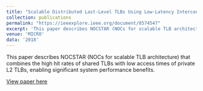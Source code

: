 ```yaml
---
title: "Scalable Distributed Last-Level TLBs Using Low-Latency Interconnects"
collection: publications
permalink: "https://ieeexplore.ieee.org/document/8574547"
excerpt: 'This paper describes NOCSTAR (NOCs for scalable TLB architecture) that combines the high hit rates of shared TLBs with low access times of private L2 TLBs, enabling significant system performance benefits.'
venue: 'MICRO'
data: '2018'
---
```

This paper describes NOCSTAR (NOCs for scalable TLB architecture) that combines the high hit rates of shared TLBs with low access times of private L2 TLBs, enabling significant system performance benefits.

[View paper here](https://ieeexplore.ieee.org/document/8574547)

